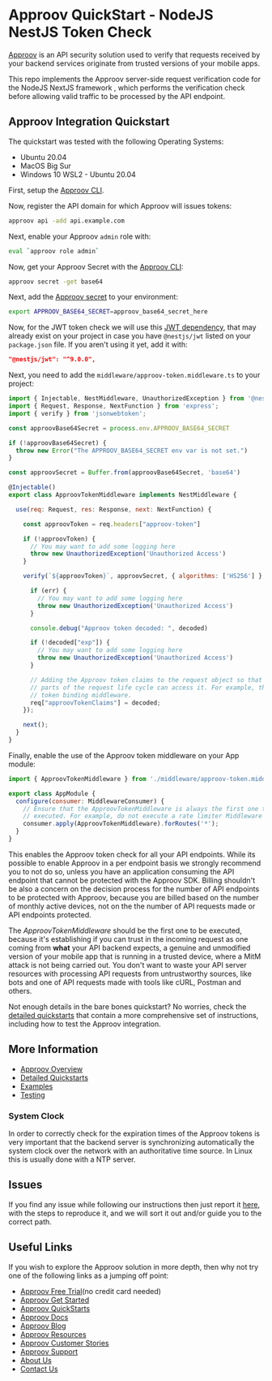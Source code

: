 # Approov QuickStart - NodeJS NestJS Token Check

[Approov](https://approov.io) is an API security solution used to verify that requests received by your backend services originate from trusted versions of your mobile apps.

This repo implements the Approov server-side request verification code for the NodeJS NextJS framework , which performs the verification check before allowing valid traffic to be processed by the API endpoint.


## Approov Integration Quickstart

The quickstart was tested with the following Operating Systems:

* Ubuntu 20.04
* MacOS Big Sur
* Windows 10 WSL2 - Ubuntu 20.04

First, setup the [Approov CLI](https://approov.io/docs/latest/approov-installation/index.html#initializing-the-approov-cli).

Now, register the API domain for which Approov will issues tokens:

```bash
approov api -add api.example.com
```

Next, enable your Approov `admin` role with:

```bash
eval `approov role admin`
````

Now, get your Approov Secret with the [Approov CLI](https://approov.io/docs/latest/approov-installation/index.html#initializing-the-approov-cli):

```bash
approov secret -get base64
```

Next, add the [Approov secret](https://approov.io/docs/latest/approov-usage-documentation/#account-secret-key-export) to your environment:

```bash
export APPROOV_BASE64_SECRET=approov_base64_secret_here
```

Now, for the JWT token check we will use this [JWT dependency](https://github.com/auth0/node-jsonwebtoken#readme), that may already exist on your project in case you have `@nestjs/jwt` listed on your `package.json` file. If you aren't using it yet, add it with:

```json
"@nestjs/jwt": "^9.0.0",
```

Next, you need to add the `middleware/approov-token.middleware.ts` to your project:

```javascript
import { Injectable, NestMiddleware, UnauthorizedException } from '@nestjs/common';
import { Request, Response, NextFunction } from 'express';
import { verify } from 'jsonwebtoken';

const approovBase64Secret = process.env.APPROOV_BASE64_SECRET

if (!approovBase64Secret) {
  throw new Error("The APPROOV_BASE64_SECRET env var is not set.")
}

const approovSecret = Buffer.from(approovBase64Secret, 'base64')

@Injectable()
export class ApproovTokenMiddleware implements NestMiddleware {

  use(req: Request, res: Response, next: NextFunction) {

    const approovToken = req.headers["approov-token"]

    if (!approovToken) {
      // You may want to add some logging here
      throw new UnauthorizedException('Unauthorized Access')
    }

    verify(`${approovToken}`, approovSecret, { algorithms: ['HS256'] }, function(err, decoded) {

      if (err) {
        // You may want to add some logging here
        throw new UnauthorizedException('Unauthorized Access')
      }

      console.debug("Approov token decoded: ", decoded)

      if (!decoded["exp"]) {
        // You may want to add some logging here
        throw new UnauthorizedException('Unauthorized Access')
      }

      // Adding the Approov token claims to the request object so that other
      // parts of the request life cycle can access it. For example, the Approov
      // token binding middleware.
      req["approovTokenClaims"] = decoded;
    });

    next();
  }
}
```

Finally, enable the use of the Approov token middleware on your App module:

```javascript
import { ApproovTokenMiddleware } from './middleware/approov-token.middleware';

export class AppModule {
  configure(consumer: MiddlewareConsumer) {
    // Ensure that the ApproovTokenMiddleware is always the first one to be
    // executed. For example, do not execute a rate limiter Middleware first.
    consumer.apply(ApproovTokenMiddleware).forRoutes('*');
  }
}
```

This enables the Approov token check for all your API endpoints. While its possible to enable Approov in a per endpoint basis we strongly recommend you to not do so, unless you have an application consuming the API endpoint that cannot be protected with the Approov SDK. Billing shouldn't be also a concern on the decision process for the number of API endpoints to be protected with Approov, because you are billed based on the number of monthly active devices, not on the the number of API requests made or API endpoints protected.

The *ApproovTokenMiddleware* should be the first one to be executed, because it's establishing if you can trust in the incoming request as one coming from **what** your API backend expects, a genuine and unmodified version of your mobile app that is running in a trusted device, where a MitM attack is not being carried out. You don't want to waste your API server resources with processing API requests from untrustworthy sources, like bots and one of API requests made with tools like cURL, Postman and others.

Not enough details in the bare bones quickstart? No worries, check the [detailed quickstarts](QUICKSTARTS.md) that contain a more comprehensive set of instructions, including how to test the Approov integration.


## More Information

* [Approov Overview](OVERVIEW.md)
* [Detailed Quickstarts](QUICKSTARTS.md)
* [Examples](EXAMPLES.md)
* [Testing](TESTING.md)

### System Clock

In order to correctly check for the expiration times of the Approov tokens is very important that the backend server is synchronizing automatically the system clock over the network with an authoritative time source. In Linux this is usually done with a NTP server.


## Issues

If you find any issue while following our instructions then just report it [here](https://github.com/approov/quickstart-nodejs-nestjs-token-check/issues), with the steps to reproduce it, and we will sort it out and/or guide you to the correct path.


## Useful Links

If you wish to explore the Approov solution in more depth, then why not try one of the following links as a jumping off point:

* [Approov Free Trial](https://approov.io/signup)(no credit card needed)
* [Approov Get Started](https://approov.io/product/demo)
* [Approov QuickStarts](https://approov.io/docs/latest/approov-integration-examples/)
* [Approov Docs](https://approov.io/docs)
* [Approov Blog](https://approov.io/blog/)
* [Approov Resources](https://approov.io/resource/)
* [Approov Customer Stories](https://approov.io/customer)
* [Approov Support](https://approov.io/contact)
* [About Us](https://approov.io/company)
* [Contact Us](https://approov.io/contact)
